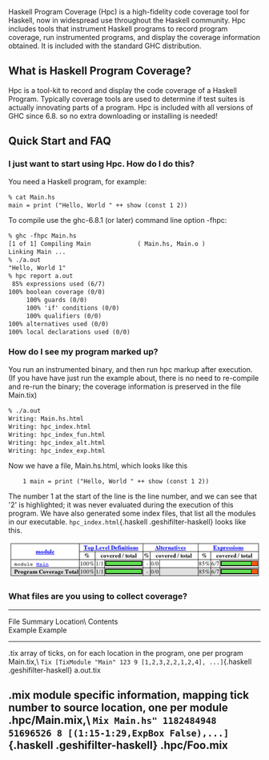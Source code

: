 <div class="teaser">
Haskell Program Coverage (Hpc) is a high-fidelity code coverage tool for
Haskell, now in widespread use throughout the Haskell community. Hpc
includes tools that instrument Haskell programs to record program
coverage, run instrumented programs, and display the coverage
information obtained. It is included with the standard GHC distribution.
</div>

What is Haskell Program Coverage?
---------------------------------

Hpc is a tool-kit to record and display the code coverage of a Haskell
Program. Typically coverage tools are used to determine if test suites
is actually innovating parts of a program. Hpc is included with all
versions of GHC since 6.8. so no extra downloading or installing is
needed!

Quick Start and FAQ
-------------------

### I just want to start using Hpc. How do I do this?

You need a Haskell program, for example:

    % cat Main.hs
    main = print ("Hello, World " ++ show (const 1 2))

To compile use the ghc-6.8.1 (or later) command line option -fhpc:

    % ghc -fhpc Main.hs 
    [1 of 1] Compiling Main             ( Main.hs, Main.o )
    Linking Main ...
    % ./a.out
    "Hello, World 1"
    % hpc report a.out
     85% expressions used (6/7)
    100% boolean coverage (0/0)
         100% guards (0/0)
         100% 'if' conditions (0/0)
         100% qualifiers (0/0)
    100% alternatives used (0/0)
    100% local declarations used (0/0)

### How do I see my program marked up?

You run an instrumented binary, and then run hpc markup after execution.
(If you have have just run the example about, there is no need to
re-compile and re-run the binary; the coverage information is preserved
in the file Main.tix)

    % ./a.out
    Writing: Main.hs.html
    Writing: hpc_index.html
    Writing: hpc_index_fun.html
    Writing: hpc_index_alt.html
    Writing: hpc_index_exp.html

Now we have a file, Main.hs.html, which looks like this

~~~~ {.orig style="background: white; padding: 0px; margin: 0px"}
    1 main = print ("Hello, World " ++ show (const 1 2))
~~~~

The number 1 at the start of the line is the line number, and we can see
that '2' is highlighted; it was never evaluated during the execution of
this program. We have also generated some index files, that list all the
modules in our executable. `hpc_index.html`{.haskell
.geshifilter-haskell} looks like this.

![](/files/HpcMarkup.png)

### What files are you using to collect coverage?

  -------------------------------------------------------------------------------------------------------------------------------------------------------------------------------------------------------------------
  File   Summary                                                                               Location\         Contents\
                                                                                               Example           Example
  ------ ------------------------------------------------------------------------------------- ----------------- ----------------------------------------------------------------------------------------------------
  .tix   array of ticks, on for each location in the program, one per program                  Main.tix,\        `Tix [TixModule "Main" 123 9 [1,2,3,2,2,1,2,4], ...]`{.haskell .geshifilter-haskell}
                                                                                               a.out.tix         

  .mix   module specific information, mapping tick number to source location, one per module   .hpc/Main.mix,\   `Mix Main.hs" 1182484948 51696526 8 [(1:15-1:29,ExpBox False),...]`{.haskell .geshifilter-haskell}
                                                                                               .hpc/Foo.mix      
  -------------------------------------------------------------------------------------------------------------------------------------------------------------------------------------------------------------------


